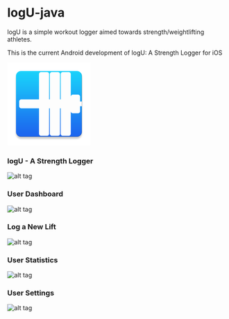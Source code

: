 # logU-java
logU is a simple workout logger aimed towards strength/weightlifting athletes.

This is the current Android development of logU: A Strength Logger for iOS


![alt tag](https://raw.githubusercontent.com/brettalcox/logU-java/master/app/src/main/res/mipmap-xxxhdpi/ic_launcher.png)

### logU - A Strength Logger



![alt tag](http://i.imgur.com/EXNxHwz.png?1)



### User Dashboard



![alt tag](http://i.imgur.com/8q7atM5.png?1)



### Log a New Lift



![alt tag](http://i.imgur.com/BzScyZ6.png?2)



### User Statistics 



![alt tag](http://i.imgur.com/y7JR5bP.png?2)



### User Settings



![alt tag](http://i.imgur.com/4ceW5tp.png?1)


